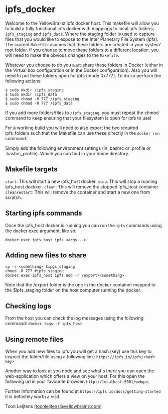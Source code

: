 # ipfs_docker

Welcome to the YellowBrainz ipfs docker host. This makefile will allow you to build a fully functional
ipfs docker with mappings to local ipfs folders; ```ipfs_staging``` and ```ipfs_data```.  Where the
staging folder is used to capture files that you would like to expose to the Inter Planetary File System
(ipfs).  The current ```Makefile``` asumes that these folders are created in your system' root folder.
If you choose to move these folders to a different location, you will need to make the obvious changes
to the ```Makefile```.

Whatever you choose to do you `must` share these folders in Docker (either in the Virtual box configuration
or in the Docker configuration).  Also you will need to put these folders open for ipfs (mode 0x777). To do
so perform the following actions:

```
$ sudo mkdir /ipfs_staging
$ sudo mkdir /ipfs_data
$ sudo chmod -R 777 /ipfs_staging
$ sudo chmod -R 777 /ipfs_data
```

If you add more folders/files to ```/ipfs_staging```, you must repeat the chmod command to keep ensuring
that your filesystem is open for ipfs to use!

For a working build you will need to also export the two required ipfs_folders such that the Makefile can
use these directly in the ```docker run``` command.

Simply add the following environment settings (in .bashrc or .profile or .bashrc_profile). Which you can
find in your home directory.

## Makefile targets
`start`:        This will start a new ipfs_host docker.
`stop`:         This will stop a running ipfs_host dockker.
`clean`:        This will remove the stopped ipfs_host container
`cleanrestart`: This will remove the container and start a new one from scratch.

## Starting ipfs commands
Once the ipfs_host docker is running you can run the ```ipfs``` commands using the docker exec argument,
like so:

```docker exec ipfs_host ipfs <args...>```

## Adding new files to share
```
cp -r <something> $ipgs_staging
chmod -R 777 #ipfs_staging
docker exec ipfs_host ipfs add -r /export/<something>
```

Note that the /export folder is the one in the docker container mapped to the $ipfs_staging folder on the
host computer running the docker.

## Checking logs
From the host you can check the log messages using the following command:
```docker logs -f ipfs_host```

## Using remote files
When you add new files to ipfs you will get a hash (key) use this key to inspect the folder/file using a
following link:
```https://ipfs.io/ipfs/<hash key>```

Another way to look at you node and see what's there you can open the web-application which offers a view
on your host. For this open the following url in your favourite browser:
```http://localhost:5001/webgui```

Further information can be found at ```https://ipfs.io/docs/getting-started``` it is definitely worth a visit.

Toon Leijtens
(toonleijtens@yellowbrainz.com)
